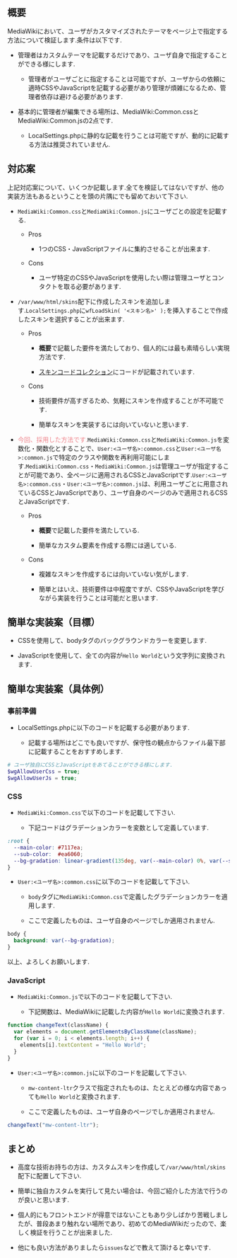 ## 概要

MediaWikiにおいて、ユーザがカスタマイズされたテーマをページ上で指定する方法について検証します.条件は以下です.

- 管理者はカスタムテーマを記載するだけであり、ユーザ自身で指定することができる様にします.

    - 管理者がユーザごとに指定することは可能ですが、ユーザからの依頼に適時CSSやJavaScriptを記載する必要があり管理が煩雑になるため、管理者依存は避ける必要があります.

- 基本的に管理者が編集できる場所は、MediaWiki:Common.cssとMediaWiki:Common.jsの2点です.

    - LocalSettings.phpに静的な記載を行うことは可能ですが、動的に記載する方法は推奨されていません.

## 対応案

上記対応案について、いくつか記載します.全てを検証してはないですが、他の実装方法もあるということを頭の片隅にでも留めておいて下さい.

- `MediaWiki:Common.css`と`MediaWiki:Common.js`にユーザごとの設定を記載する.

    - Pros
        
        - 1つのCSS・JavaScriptファイルに集約させることが出来ます.

    - Cons

        - ユーザ特定のCSSやJavaScriptを使用したい際は管理ユーザとコンタクトを取る必要があります.

- `/var/www/html/skins`配下に作成したスキンを追加します.`LocalSettings.php`に`wfLoadSkin( '<スキン名>' );`を挿入することで作成したスキンを選択することが出来ます.

    - Pros

        - **概要**で記載した要件を満たしており、個人的には最も素晴らしい実現方法です.

        - [スキンコードコレクション](https://phabricator.wikimedia.org/source/skins/)にコードが記載されています.

    - Cons

        - 技術要件が高すぎるため、気軽にスキンを作成することが不可能です.

        - 簡単なスキンを実装するには向いていないと思います.

- <font color="#EF858C">今回、採用した方法です.</font>`MediaWiki:Common.css`と`MediaWiki:Common.js`を変数化・関数化とすることで、`User:<ユーザ名>:common.css`と`User:<ユーザ名>:common.js`で特定のクラスや関数を再利用可能にします.`MediaWiki:Common.css`・`MediaWiki:Common.js`は管理ユーザが指定することが可能であり、全ページに適用されるCSSとJavaScriptです.`User:<ユーザ名>:common.css`・`User:<ユーザ名>:common.js`は、利用ユーザごとに用意されているCSSとJavaScriptであり、ユーザ自身のページのみで適用されるCSSとJavaScriptです.

    - Pros

        - **概要**で記載した要件を満たしている.

        - 簡単なカスタム要素を作成する際には適している.

    - Cons

        - 複雑なスキンを作成するには向いていない気がします.

        - 簡単とはいえ、技術要件は中程度ですが、CSSやJavaScriptを学びながら実装を行うことは可能だと思います.

## 簡単な実装案（目標）

- CSSを使用して、bodyタグのバックグラウンドカラーを変更します.

- JavaScriptを使用して、全ての内容が`Hello World`という文字列に変換されます.

## 簡単な実装案（具体例）

### 事前準備

- LocalSettings.phpに以下のコードを記載する必要があります.

    - 記載する場所はどこでも良いですが、保守性の観点からファイル最下部に記載することをおすすめします.

```php
# ユーザ独自にCSSとJavaScriptをあてることができる様にします.
$wgAllowUserCss = true;
$wgAllowUserJs = true;
```

### CSS

- `MediaWiki:Common.css`で以下のコードを記載して下さい.

    - 下記コードはグラデーションカラーを変数として定義しています.

```css
:root {
  --main-color: #7117ea;
  --sub-color:  #ea6060;
  --bg-gradation: linear-gradient(135deg, var(--main-color) 0%, var(--sub-color) 100%) fixed;
}
```

- `User:<ユーザ名>:common.css`に以下のコードを記載して下さい.

    - `body`タグに`MediaWiki:Common.css`で定義したグラデーションカラーを適用します.

    - ここで定義したものは、ユーザ自身のページでしか適用されません.

```css
body {
  background: var(--bg-gradation);
}
```

以上、よろしくお願いします.

### JavaScript

- `MediaWiki:Common.js`で以下のコードを記載して下さい.

    - 下記関数は、MediaWikiに記載した内容が`Hello World`に変換されます.

```javascript
function changeText(className) {
  var elements = document.getElementsByClassName(className);
  for (var i = 0; i < elements.length; i++) {
    elements[i].textContent = "Hello World";
  }
}
```

- `User:<ユーザ名>:common.js`に以下のコードを記載して下さい.

    - `mw-content-ltr`クラスで指定されたものは、たとえどの様な内容であっても`Hello World`と変換されます.

    - ここで定義したものは、ユーザ自身のページでしか適用されません.

```javascript
changeText("mw-content-ltr");
```

## まとめ

- 高度な技術お持ちの方は、カスタムスキンを作成して`/var/www/html/skins`配下に配置して下さい.

- 簡単に独自カスタムを実行して見たい場合は、今回ご紹介した方法で行うのが良いと思います.

- 個人的にもフロントエンドが得意ではないこともあり少しばかり苦戦しましたが、普段あまり触れない場所であり、初めてのMediaWikiだったので、楽しく検証を行うことが出来ました.

- 他にも良い方法がありましたら`issues`などで教えて頂けると幸いです.
